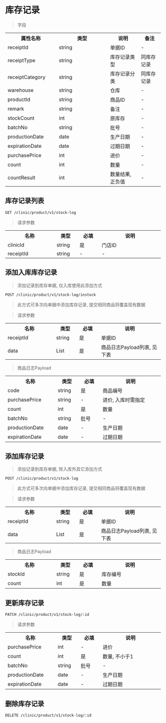 # 库存记录

> 字段

<table>
    <tr>
        <th style="width:150px;">属性名称</th>
        <th style="width:150px;">类型</th>
        <th>说明</th>
        <th>备注</th>
    </tr>
    <tr>
        <td>receiptId</td>
        <td>string</td>
        <td>单据ID</td>
        <td>-</td>
    </tr>
    <tr>
        <td>receiptType</td>
        <td>string</td>
        <td>库存记录类型</td>
        <td>同库存记录</td>
    </tr>
    <tr>
        <td>receiptCategory</td>
        <td>string</td>
        <td>库存记录分类</td>
        <td>同库存记录</td>
    </tr>
    <tr>
        <td>warehouse</td>
        <td>string</td>
        <td>仓库</td>
        <td>-</td>
    </tr>
    <tr>
        <td>productId</td>
        <td>string</td>
        <td>商品ID</td>
        <td>-</td>
    </tr>
    <tr>
        <td>remark</td>
        <td>string</td>
        <td>备注</td>
        <td>-</td>
    </tr>    
    <tr>
        <td>stockCount</td>
        <td>int</td>
        <td>原库存</td>
        <td>-</td>
    </tr>
    <tr>
        <td>batchNo</td>
        <td>string</td>
        <td>批号</td>
        <td>-</td>
    </tr>
    <tr>
        <td>productionDate</td>
        <td>date</td>
        <td>生产日期</td>
        <td>-</td>
    </tr>
    <tr>
        <td>expirationDate</td>
        <td>date</td>
        <td>过期日期</td>
        <td>-</td>
    </tr>
    <tr>
        <td>purchasePrice</td>
        <td>int</td>
        <td>进价</td>
        <td>-</td>
    </tr>
    <tr>
        <td>count</td>
        <td>int</td>
        <td>数量</td>
        <td>-</td>
    </tr>
    <tr>
        <td>countResult</td>
        <td>int</td>
        <td>数量结果, 正负值</td>
        <td>-</td>
    </tr>
</table>

## 库存记录列表

```
GET /clinic/product/v1/stock-log
```

>请求参数
<table>
    <tr>
        <th style="width:150px;">名称</th>
        <th style="width:60px;">类型</th>
        <th style="width:60px;">必填</th>
        <th style="width:200px;">说明</th>
    </tr>
    <tr>
        <td>clinicId</td>
        <td>string</td>
        <td>是</td>
        <td>门店ID</td>
    </tr>
    <tr>
        <td>receiptId</td>
        <td>string</td>
        <td>-</td>
        <td>-</td>
    </tr>
</table>

## 添加入库库存记录

>添加记录到库存单据, 仅入库使用此添加方式

```
POST /clinic/product/v1/stock-log/instock
```

> 此方式可多次向单据中添加库存记录, 提交相同商品将覆盖现有数据

>请求参数
<table>
    <tr>
        <th style="width:150px;">名称</th>
        <th style="width:60px;">类型</th>
        <th style="width:60px;">必填</th>
        <th style="width:200px;">说明</th>
    </tr>
    <tr>
        <td>receiptId</td>
        <td>string</td>
        <td>是</td>
        <td>单据ID</td>
    </tr>
    <tr>
        <td>data</td>
        <td>List</td>
        <td>是</td>
        <td>商品日志Payload列表, 见下表</td>
    </tr>
</table>

>商品日志Payload
<table>
    <tr>
        <th style="width:150px;">名称</th>
        <th style="width:60px;">类型</th>
        <th style="width:60px;">必填</th>
        <th style="width:200px;">说明</th>
    </tr>
    <tr>
        <td>code</td>
        <td>string</td>
        <td>是</td>
        <td>商品编号</td>
    </tr>
    <tr>
        <td>purchasePrice</td>
        <td>string</td>
        <td>-</td>
        <td>进价, 入库时需指定</td>
    </tr>
    <tr>
        <td>count</td>
        <td>int</td>
        <td>是</td>
        <td>数量</td>
    </tr>
    <tr>
        <td>batchNo</td>
        <td>string</td>
        <td>批号</td>
        <td>-</td>
    </tr>
    <tr>
        <td>productionDate</td>
        <td>date</td>
        <td>-</td>
        <td>生产日期</td>
    </tr>
    <tr>
        <td>expirationDate</td>
        <td>date</td>
        <td>-</td>
        <td>过期日期</td>
    </tr>
</table>


## 添加库存记录

>添加记录到库存单据, 除入库外其它添加方式

```
POST /clinic/product/v1/stock-log
```

> 此方式可多次向单据中添加库存记录, 提交相同商品将覆盖现有数据

>请求参数
<table>
    <tr>
        <th style="width:150px;">名称</th>
        <th style="width:60px;">类型</th>
        <th style="width:60px;">必填</th>
        <th style="width:200px;">说明</th>
    </tr>
    <tr>
        <td>receiptId</td>
        <td>string</td>
        <td>是</td>
        <td>单据ID</td>
    </tr>
    <tr>
        <td>data</td>
        <td>List</td>
        <td>是</td>
        <td>商品日志Payload列表, 见下表</td>
    </tr>
</table>

>商品日志Payload
<table>
    <tr>
        <th style="width:150px;">名称</th>
        <th style="width:60px;">类型</th>
        <th style="width:60px;">必填</th>
        <th style="width:200px;">说明</th>
    </tr>
    <tr>
        <td>stockId</td>
        <td>string</td>
        <td>是</td>
        <td>库存编号</td>
    </tr>
    <tr>
        <td>count</td>
        <td>int</td>
        <td>是</td>
        <td>数量</td>
    </tr>
</table>


## 更新库存记录

```
PATCH /clinic/product/v1/stock-log/:id
```

>请求参数
<table>
    <tr>
        <th style="width:150px;">名称</th>
        <th style="width:60px;">类型</th>
        <th style="width:60px;">必填</th>
        <th style="width:200px;">说明</th>
    </tr>
    <tr>
        <td>purchasePrice</td>
        <td>int</td>
        <td>-</td>
        <td>进价</td>
    </tr>
    <tr>
        <td>count</td>
        <td>int</td>
        <td>是</td>
        <td>数量, 不小于1</td>
    </tr>
        <tr>
        <td>batchNo</td>
        <td>string</td>
        <td>批号</td>
        <td>-</td>
    </tr>
    <tr>
        <td>productionDate</td>
        <td>date</td>
        <td>-</td>
        <td>生产日期</td>
    </tr>
    <tr>
        <td>expirationDate</td>
        <td>date</td>
        <td>-</td>
        <td>过期日期</td>
    </tr>
</table>

## 删除库存记录

```
DELETE /clinic/product/v1/stock-log/:id
```
